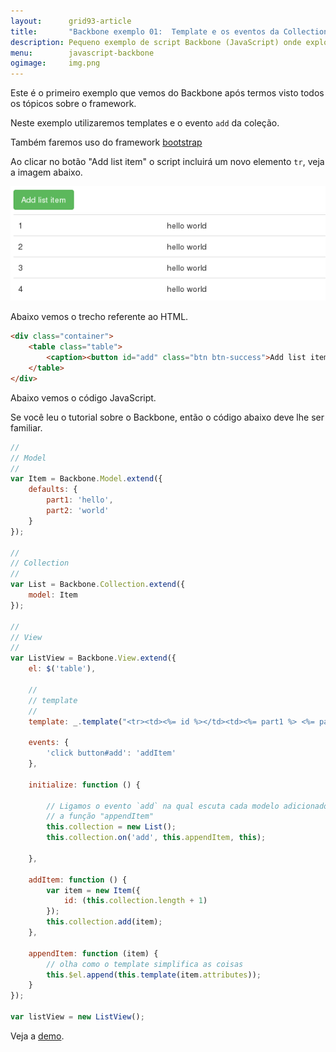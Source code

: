 ```yaml
---
layout:      grid93-article
title:       "Backbone exemplo 01:  Template e os eventos da Collection"
description: Pequeno exemplo de script Backbone (JavaScript) onde exploro a questão do template e os eventos da collection.
menu:        javascript-backbone
ogimage:     img.png   
---
```


Este é o primeiro exemplo que vemos do Backbone após termos visto todos os tópicos sobre o framework.

Neste exemplo utilizaremos templates e o evento `add` da coleção.

Também faremos uso do framework [bootstrap](http://getbootstrap.com/ "link-externo")

Ao clicar no botão "Add list item" o script incluirá um novo elemento `tr`, veja a imagem abaixo.

!["exemplo backbone"](img-tabela.png "exemplo backbone")

Abaixo vemos o trecho referente ao HTML.

```html
<div class="container">
    <table class="table">
        <caption><button id="add" class="btn btn-success">Add list item</button></caption>
    </table>
</div>
```

Abaixo vemos o código JavaScript.

Se você leu o tutorial sobre o Backbone, então o código abaixo deve lhe ser familiar.

```javascript
//
// Model
//
var Item = Backbone.Model.extend({
    defaults: {
        part1: 'hello',
        part2: 'world'
    }
});

//
// Collection
//
var List = Backbone.Collection.extend({
    model: Item
});

//
// View
//
var ListView = Backbone.View.extend({
    el: $('table'),

    //
    // template
    //
    template: _.template("<tr><td><%= id %></td><td><%= part1 %> <%= part2 %></td></tr>"),

    events: {
        'click button#add': 'addItem'
    },

    initialize: function () {

        // Ligamos o evento `add` na qual escuta cada modelo adicionado
        // a função "appendItem"
        this.collection = new List();
        this.collection.on('add', this.appendItem, this);

    },

    addItem: function () {
        var item = new Item({
            id: (this.collection.length + 1)
        });
        this.collection.add(item);
    },

    appendItem: function (item) {
        // olha como o template simplifica as coisas
        this.$el.append(this.template(item.attributes));
    }
});

var listView = new ListView();
```

Veja a [demo](/javascript/backbone-exemplo-01/backbone.html "link-externo").